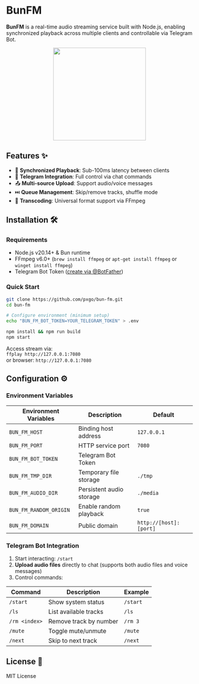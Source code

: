 # BunFM

**BunFM** is a real-time audio streaming service built with Node.js, enabling synchronized playback across multiple clients and controllable via Telegram Bot.

<center>
<img style="width:250px;height:250px;" src="https://github.com/pxgo/bun-fm/blob/main/public/icon.jpg?raw=true"/ >
</center>

## Features ✨

- 🎵 **Synchronized Playback**: Sub-100ms latency between clients
- 🤖 **Telegram Integration**: Full control via chat commands
- 📤 **Multi-source Upload**: Support audio/voice messages
- ⏭️ **Queue Management**: Skip/remove tracks, shuffle mode
- 🔄 **Transcoding**: Universal format support via FFmpeg

## Installation 🛠️

### Requirements

- Node.js v20.14+ & Bun runtime
- FFmpeg v6.0+ (`brew install ffmpeg` or `apt-get install ffmpeg` or `winget install ffmpeg`)
- Telegram Bot Token ([create via @BotFather](https://core.telegram.org/bots))

### Quick Start

```bash
git clone https://github.com/pxgo/bun-fm.git
cd bun-fm

# Configure environment (minimum setup)
echo "BUN_FM_BOT_TOKEN=YOUR_TELEGRAM_TOKEN" > .env

npm install && npm run build
npm start
```

Access stream via:  
`ffplay http://127.0.0.1:7080`  
or browser: `http://127.0.0.1:7080`

## Configuration ⚙️

### Environment Variables

| Environment Variables  | Description              | Default                |
| ---------------------- | ------------------------ |------------------------|
| `BUN_FM_HOST`          | Binding host address     | `127.0.0.1`            |
| `BUN_FM_PORT`          | HTTP service port        | `7080`                 |
| `BUN_FM_BOT_TOKEN`     | Telegram Bot Token       |
| `BUN_FM_TMP_DIR`       | Temporary file storage   | `./tmp`                |
| `BUN_FM_AUDIO_DIR`     | Persistent audio storage | `./media`              |
| `BUN_FM_RANDOM_ORIGIN` | Enable random playback   | `true`                 |
| `BUN_FM_DOMAIN`        | Public domain            | `http://[host]:[port]` |

### Telegram Bot Integration

1. Start interacting: `/start`
2. **Upload audio files** directly to chat (supports both audio files and voice messages)
3. Control commands:

| Command       | Description            | Example  |
| ------------- | ---------------------- | -------- |
| `/start`      | Show system status     | `/start` |
| `/ls`         | List available tracks  | `/ls`    |
| `/rm <index>` | Remove track by number | `/rm 3`  |
| `/mute`       | Toggle mute/unmute     | `/mute`  |
| `/next`       | Skip to next track     | `/next`  |

## License 📜

MIT License
